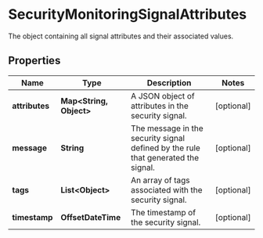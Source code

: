 

# SecurityMonitoringSignalAttributes

The object containing all signal attributes and their associated values.
## Properties

Name | Type | Description | Notes
------------ | ------------- | ------------- | -------------
**attributes** | **Map&lt;String, Object&gt;** | A JSON object of attributes in the security signal. |  [optional]
**message** | **String** | The message in the security signal defined by the rule that generated the signal. |  [optional]
**tags** | **List&lt;Object&gt;** | An array of tags associated with the security signal. |  [optional]
**timestamp** | **OffsetDateTime** | The timestamp of the security signal. |  [optional]



